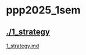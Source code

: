 # ppp2025_1sem <br>
## [./1_strategy](https://github.com/IgorAvilaPereira/ppp2025_1sem/tree/main/./1_strategy) <br>
[1_strategy.md](https://github.com/IgorAvilaPereira/ppp2025_1sem/blob/main/./1_strategy/1_strategy.md) <br>
